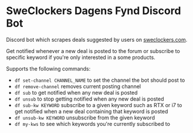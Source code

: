 # SweClockers Dagens Fynd Discord Bot

Discord bot which scrapes deals suggested by users on <a href="https://www.sweclockers.com/">sweclockers.com</a>.

Get notified whenever a new deal is posted to the forum or subscribe to specific keyword if you're only interested in a some products.

Supports the following commands:
<ul>
  <li><code>df set-channel CHANNEL_NAME</code> to set the channel the bot should post to</li>
  <li><code>df remove-channel</code> removes current posting channel</li>
  <li><code>df sub</code> to get notified when any new deal is posted</li>
  <li><code>df unsub</code> to stop getting notified when any new deal is posted</li>
  <li><code>df sub-kw KEYWORD</code> subscribe to a given keyword such as RTX or i7 to get notified when a new deal containing that keyword is posted</li>
  <li><code>df unsub-kw KEYWORD</code> unsubscribe from the given keyword</li>
  <li><code>df my-kws</code> to see which keywords you're currently subscribed to</li>
